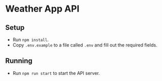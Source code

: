 # Weather App API

## Setup
- Run `npm install`.
- Copy `.env.example` to a file called `.env` and fill out the required fields.

## Running
- Run `npm run start` to start the API server.